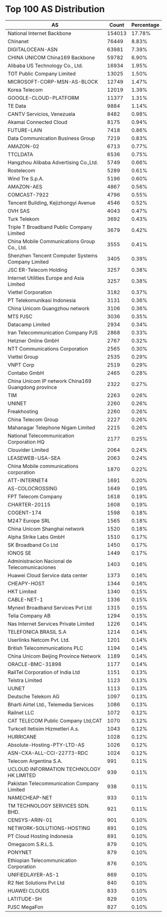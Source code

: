 # Top 100 AS Distribution
| AS | Count | Percentage |
|----|----|----|
| National Internet Backbone | 154013 | 17.78% |
| Chinanet | 76449 | 8.83% |
| DIGITALOCEAN-ASN | 63981 | 7.39% |
| CHINA UNICOM China169 Backbone | 59782 | 6.90% |
| Alibaba US Technology Co., Ltd. | 16934 | 1.95% |
| TOT Public Company Limited | 13025 | 1.50% |
| MICROSOFT-CORP-MSN-AS-BLOCK | 12749 | 1.47% |
| Korea Telecom | 12019 | 1.39% |
| GOOGLE-CLOUD-PLATFORM | 11377 | 1.31% |
| TE Data | 9884 | 1.14% |
| CANTV Servicios, Venezuela | 8482 | 0.98% |
| Akamai Connected Cloud | 8175 | 0.94% |
| FUTURE-LAIN | 7418 | 0.86% |
| Data Communication Business Group | 7219 | 0.83% |
| AMAZON-02 | 6713 | 0.77% |
| TTCLDATA | 6536 | 0.75% |
| Hangzhou Alibaba Advertising Co.,Ltd. | 5749 | 0.66% |
| Rostelecom | 5289 | 0.61% |
| Wind Tre S.p.A. | 5196 | 0.60% |
| AMAZON-AES | 4867 | 0.56% |
| COMCAST-7922 | 4796 | 0.55% |
| Tencent Building, Kejizhongyi Avenue | 4546 | 0.52% |
| OVH SAS | 4043 | 0.47% |
| Turk Telekom | 3692 | 0.43% |
| Triple T Broadband Public Company Limited | 3679 | 0.42% |
| China Mobile Communications Group Co., Ltd. | 3555 | 0.41% |
| Shenzhen Tencent Computer Systems Company Limited | 3405 | 0.39% |
| JSC ER-Telecom Holding | 3257 | 0.38% |
| Internet Utilities Europe and Asia Limited | 3257 | 0.38% |
| Viettel Corporation | 3182 | 0.37% |
| PT Telekomunikasi Indonesia | 3131 | 0.36% |
| China Unicom Guangzhou network | 3106 | 0.36% |
| MTS PJSC | 3036 | 0.35% |
| Datacamp Limited | 2934 | 0.34% |
| Iran Telecommunication Company PJS | 2868 | 0.33% |
| Hetzner Online GmbH | 2767 | 0.32% |
| NTT Communications Corporation | 2565 | 0.30% |
| Viettel Group | 2535 | 0.29% |
| VNPT Corp | 2519 | 0.29% |
| Contabo GmbH | 2465 | 0.28% |
| China Unicom IP network China169 Guangdong province | 2322 | 0.27% |
| TIM | 2263 | 0.26% |
| UNINET | 2260 | 0.26% |
| Freakhosting | 2260 | 0.26% |
| China Telecom Group | 2227 | 0.26% |
| Mahanagar Telephone Nigam Limited | 2215 | 0.26% |
| National Telecommunication Corporation HQ | 2177 | 0.25% |
| Clouvider Limited | 2064 | 0.24% |
| LEASEWEB-USA-SEA | 2063 | 0.24% |
| China Mobile communications corporation | 1870 | 0.22% |
| ATT-INTERNET4 | 1691 | 0.20% |
| AS-COLOCROSSING | 1649 | 0.19% |
| FPT Telecom Company | 1618 | 0.19% |
| CHARTER-20115 | 1608 | 0.19% |
| COGENT-174 | 1598 | 0.18% |
| M247 Europe SRL | 1565 | 0.18% |
| China Unicom Shanghai network | 1520 | 0.18% |
| Alpha Strike Labs GmbH | 1510 | 0.17% |
| SK Broadband Co Ltd | 1450 | 0.17% |
| IONOS SE | 1449 | 0.17% |
| Administracion Nacional de Telecomunicaciones | 1403 | 0.16% |
| Huawei Cloud Service data center | 1373 | 0.16% |
| CHEAPY-HOST | 1344 | 0.16% |
| HKT Limited | 1340 | 0.15% |
| CABLE-NET-1 | 1336 | 0.15% |
| Mynext Broadband Services Pvt Ltd | 1315 | 0.15% |
| Telia Company AB | 1294 | 0.15% |
| Nas Internet Services Private Limited | 1226 | 0.14% |
| TELEFONICA BRASIL S.A | 1214 | 0.14% |
| Userlinks Netcom Pvt. Ltd. | 1201 | 0.14% |
| British Telecommunications PLC | 1194 | 0.14% |
| China Unicom Beijing Province Network | 1189 | 0.14% |
| ORACLE-BMC-31898 | 1177 | 0.14% |
| RailTel Corporation of India Ltd | 1151 | 0.13% |
| Telstra Limited | 1123 | 0.13% |
| UUNET | 1113 | 0.13% |
| Deutsche Telekom AG | 1097 | 0.13% |
| Bharti Airtel Ltd., Telemedia Services | 1086 | 0.13% |
| Railnet LLC | 1072 | 0.12% |
| CAT TELECOM Public Company Ltd,CAT | 1070 | 0.12% |
| Turkcell Iletisim Hizmetleri A.s. | 1043 | 0.12% |
| HURRICANE | 1028 | 0.12% |
| Absolute-Hosting-PTY-LTD-AS | 1026 | 0.12% |
| ASN-CXA-ALL-CCI-22773-RDC | 1024 | 0.12% |
| Telecom Argentina S.A. | 991 | 0.11% |
| UCLOUD INFORMATION TECHNOLOGY HK LIMITED | 939 | 0.11% |
| Pakistan Telecommunication Company Limited | 938 | 0.11% |
| NAMECHEAP-NET | 933 | 0.11% |
| TM TECHNOLOGY SERVICES SDN. BHD. | 921 | 0.11% |
| CENSYS-ARIN-01 | 901 | 0.10% |
| NETWORK-SOLUTIONS-HOSTING | 891 | 0.10% |
| PT Cloud Hosting Indonesia | 891 | 0.10% |
| Omegacom S.R.L.S. | 879 | 0.10% |
| PONYNET | 879 | 0.10% |
| Ethiopian Telecommunication Corporation | 876 | 0.10% |
| UNIFIEDLAYER-AS-1 | 869 | 0.10% |
| R2 Net Solutions Pvt Ltd | 840 | 0.10% |
| HUAWEI CLOUDS | 833 | 0.10% |
| LATITUDE-SH | 829 | 0.10% |
| PJSC MegaFon | 827 | 0.10% |
